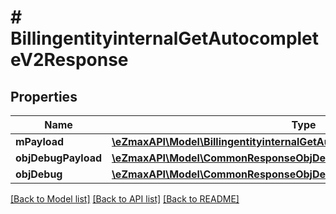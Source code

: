 # # BillingentityinternalGetAutocompleteV2Response

## Properties

Name | Type | Description | Notes
------------ | ------------- | ------------- | -------------
**mPayload** | [**\eZmaxAPI\Model\BillingentityinternalGetAutocompleteV2ResponseMPayload**](BillingentityinternalGetAutocompleteV2ResponseMPayload.md) |  |
**objDebugPayload** | [**\eZmaxAPI\Model\CommonResponseObjDebugPayload**](CommonResponseObjDebugPayload.md) |  | [optional]
**objDebug** | [**\eZmaxAPI\Model\CommonResponseObjDebug**](CommonResponseObjDebug.md) |  | [optional]

[[Back to Model list]](../../README.md#models) [[Back to API list]](../../README.md#endpoints) [[Back to README]](../../README.md)
